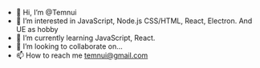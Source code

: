 - 👋 Hi, I’m @Temnui
- 👀 I’m interested in JavaScript, Node.js CSS/HTML, React, Electron. And UE as hobby
- 🌱 I’m currently learning JavaScript, React.
- 💞️ I’m looking to collaborate on...
- 📫 How to reach me temnui@gmail.com

<!---
Temnui/Temnui is a ✨ special ✨ repository because its `README.md` (this file) appears on your GitHub profile.
You can click the Preview link to take a look at your changes.
--->
